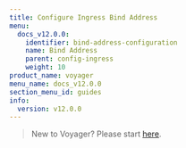 ```yaml
---
title: Configure Ingress Bind Address
menu:
  docs_v12.0.0:
    identifier: bind-address-configuration
    name: Bind Address
    parent: config-ingress
    weight: 10
product_name: voyager
menu_name: docs_v12.0.0
section_menu_id: guides
info:
  version: v12.0.0
---
```


> New to Voyager? Please start [here](/docs/v12.0.0/concepts/overview).

